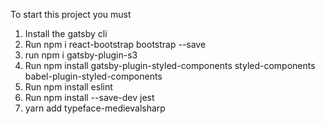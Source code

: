 To start this project you must

1. Install the gatsby cli
2. Run npm i react-bootstrap bootstrap --save
3. run npm i gatsby-plugin-s3
4. Run npm install gatsby-plugin-styled-components styled-components babel-plugin-styled-components
5. Run npm install eslint
6. Run npm install --save-dev jest
7. yarn add typeface-medievalsharp
